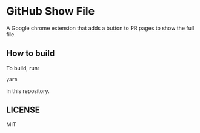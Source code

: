 # GitHub Show File

A Google chrome extension that adds a button to PR pages to show the full file.

## How to build

To build, run:

```js
yarn
```

in this repository.

## LICENSE

MIT
